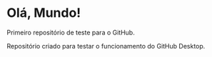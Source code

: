 # Olá, Mundo!
 Primeiro repositório de teste para o GitHub.

 Repositório criado para testar o funcionamento do GitHub Desktop.
